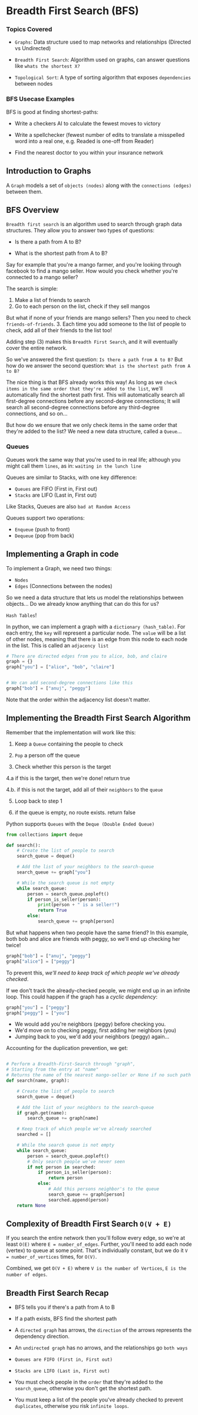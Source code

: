 # Breadth First Search (BFS)

### Topics Covered

- `Graphs`: Data structure used to map networks and relationships (Directed vs Undirected)

- `Breadth First Search`: Algorithm used on graphs, can answer questions like `whats the shortest X?`

- `Topological Sort`: A type of sorting algorithm that exposes `dependencies` between nodes


### BFS Usecase Examples
BFS is good at finding shortest-paths:

- Write a checkers AI to calculate the fewest moves to victory

- Write a spellchecker (fewest number of edits to translate a misspelled word into a real one, e.g. Readed is one-off from Reader)

- Find the nearest doctor to you within your insurance network


## Introduction to Graphs
A `Graph` models a set of `objects (nodes)` along with the `connections (edges)` between them.


## BFS Overview
`Breadth first search` is an algorithm used to search through graph data structures.
They allow you to answer two types of questions:

- Is there a path from A to B?

- What is the shortest path from A to B?

Say for example that you're a mango farmer, and you're looking through facebook to find a mango seller.
How would you check whether you're connected to a mango seller?


The search is simple:
1. Make a list of friends to search
2. Go to each person on the list, check if they sell mangos


But what if none of your friends are mango sellers? Then you need to check `friends-of-friends`.
3. Each time you add someone to the list of people to check, add all of their friends to the list too!

Adding step (3) makes this `Breadth First Search`, and it will eventually cover the entire network.


So we've answered the first question: `Is there a path from A to B?`
But how do we answer the second question: `What is the shortest path from A to B?`


The nice thing is that BFS already works this way!
As long as we `check items in the same order that they're added to the list`, we'll automatically find the shortest path first.
This will automatically search all first-degree connections before any second-degree connections;
It will search all second-degree connections before any third-degree connections, and so on...


But how do we ensure that we only check items in the same order that they're added to the list?
We need a new data structure, called a `Queue`...

### Queues
Queues work the same way that you're used to in real life;
although you might call them `lines`, as in: `waiting in the lunch line`

Queues are similar to Stacks, with one key difference:
- `Queues` are FIFO (First in, First out)
- `Stacks` are LIFO (Last in, First out)

Like Stacks, Queues are also `bad at Random Access`

Queues support two operations:
- `Enqueue` (push to front)
- `Dequeue` (pop from back)



## Implementing a Graph in code
To implement a Graph, we need two things:
- `Nodes`
- `Edges` (Connections between the nodes)

So we need a data structure that lets us model the relationships between objects...
Do we already know anything that can do this for us?

`Hash Tables`!


In python, we can implement a graph with a `dictionary (hash_table)`.
For each entry, the `key` will represent a particular node.
The `value` will be a list of other nodes, meaning that there is an edge from this node to each node in the list.
This is called an `adjacency list`


```python
# There are directed edges from you to alice, bob, and claire
graph = {}
graph["you"] = ["alice", "bob", "claire"]


# We can add second-degree connections like this
graph["bob"] = ["anuj", "peggy"]
```

Note that the order within the adjacency list doesn't matter.




## Implementing the Breadth First Search Algorithm
Remember that the implementation will work like this:

1. Keep a `Queue` containing the people to check

2. `Pop` a person off the queue

3. Check whether this person is the target

4.a if this is the target, then we're done! return true

4.b. if this is not the target, add all of their `neighbors` to the `queue`

5. Loop back to step 1

6. if the queue is empty, no route exists. return false


Python supports `Queues` with the `Deque (Double Ended Queue)`
```python
from collections import deque

def search():
    # Create the list of people to search
    search_queue = deque()

    # Add the list of your neighbors to the search-queue
    search_queue += graph["you"]

    # While the search queue is not empty
    while search_queue:
        person = search_queue.popleft()
        if person_is_seller(person):
            print(person + " is a seller!")
            return True
        else:
            search_queue += graph[person]

```

But what happens when two people have the same friend?
In this example, both bob and alice are friends with peggy, so we'll end up checking her twice!
```python
graph["bob"] = ["anuj", "peggy"]
graph["alice"] = ["peggy"]
```

To prevent this, *we'll need to keep track of which people we've already checked*.

If we don't track the already-checked people, we might end up in an infinite loop. This could happen if the graph has a *cyclic dependency*:


```python
graph["you"] = ["peggy"]
graph["peggy"] = ["you"]
```

- We would add you're neighbors (peggy) before checking you.
- We'd move on to checking peggy, first adding her neighbors (you)
- Jumping back to you, we'd add your neighbors (peggy) again...



Accounting for the duplication prevention, we get:
```python

# Perform a Breadth-First-Search through "graph",
# Starting from the entry at "name"
# Returns the name of the nearest mango-seller or None if no such path exists
def search(name, graph):

    # Create the list of people to search
    search_queue = deque()

    # Add the list of your neighbors to the search-queue
    if graph.get(name):
        search_queue += graph[name]

    # Keep track of which people we've already searched
    searched = []

    # While the search queue is not empty
    while search_queue:
        person = search_queue.popleft()
        # Only search people we've never seen
        if not person in searched:
            if person_is_seller(person):
                return person
            else:
                # Add this persons neighbor's to the queue
                search_queue += graph[person]
                searched.append(person)
    return None
```

## Complexity of Breadth First Search `O(V + E)`
If you search the entire network then you'll follow every edge, so we're at least `O(E)` where `E = number_of_edges`.
Further, you'll need to add each node (vertex) to queue at some point. That's individually constant, but we do it `V = number_of_vertices` times, for `O(V)`.

Combined, we get `O(V + E)` where `V is the number of Vertices`, `E is the number of edges`.


## Breadth First Search Recap
- BFS tells you if there's a path from A to B

- If a path exists, BFS find the shortest path

- A `directed graph` has arrows, the `direction` of the arrows represents the dependency direction.

- An `undirected graph` has no arrows, and the relationships go `both ways`

- `Queues are FIFO (First in, First out)`

- `Stacks are LIFO (Last in, First out)`

- You must check people in the `order` that they're added to the `search_queue`, otherwise you don't get the shortest path.

- You must keep a list of the people you've already checked to prevent `duplicates`, otherwise you risk `infinite loops`.

